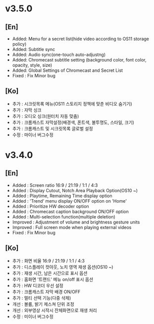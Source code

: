 # v3.5.0
## [En]
* Added: Menu for a secret list(hide video according to OS11 storage policy)
* Added: Subtitle sync
* Added: Audio sync(one-touch auto-adjustng)
* Added: Chromecast subtitle setting (background color, font color, opacity, style, size)
* Added: Global Settings of Chromecast and Secret List
* Fixed : Fix Minor bug

## [Ko]
* 추가 : 시크릿목록 메뉴(OS11 스토리지 정책에 맞춘 비디오 숨기기)
* 추가 : 자막 싱크
* 추가 : 오디오 싱크(원터치 자동 맞춤)
* 추가 : 크롬캐스트 자막설정(배경색, 폰트색, 불투명도, 스타일, 크기)
* 추가 : 크롬캐스트 및 시크릿목록 글로벌 설정
* 수정 : 마이너 버그수정




# v3.4.0
## [En]
* Added : Screen ratio 16:9 / 21:19 / 1:1 / 4:3
* Added : Display Cutout, Notch Area Playback Option(OS10 ~)
* Added : Playtime, Remaining Time display option
* Added : 'Trend' menu display ON/OFF option on 'Home'
* Added : Prioritize HW decoder option
* Added : Chromecast caption background ON/OFF option
* Added : Multi-selection function(multiple deletion)
* Improved : Adjustment of volume and brightness gesture units
* Improved : Full screen mode when playing external videos
* Fixed : Fix Minor bug

## [Ko]
* 추가 : 화면 비율 16:9 / 21:19 / 1:1 / 4:3
* 추가 : 디스플레이 컷아웃, 노치 영역 재생 옵션(OS10 ~)
* 추가 : 재생 시간, 남은 시간으로 표시 옵션
* 추가 : 홈화면 '트랜드' 메뉴 on/off 표시 옵션
* 추가 : HW 디코더 우선 설정
* 추가 : 크롬캐스트 자막 배경 ON/OFF
* 추가 : 멀티 선택 기능(다중 삭제)
* 개선 : 볼륨, 밝기 제스쳐 단위 조정
* 개선 : 외부영상 시작시 잔체화면으로 재생 처리
* 수정 : 미이너 버그수정

